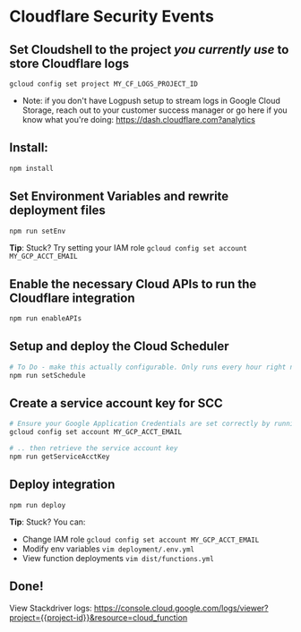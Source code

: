 # Cloudflare Security Events

## Set Cloudshell to the project *you currently use* to store Cloudflare logs
```
gcloud config set project MY_CF_LOGS_PROJECT_ID
```
* Note: if you don't have Logpush setup to stream logs in Google Cloud Storage, reach out to your customer success manager or go here if you know what you're doing: https://dash.cloudflare.com?analytics

## Install:
```bash
npm install
```

## Set Environment Variables and rewrite deployment files
```bash
npm run setEnv
```
**Tip**: Stuck? Try setting your IAM role `gcloud config set account MY_GCP_ACCT_EMAIL`

## Enable the necessary Cloud APIs to run the Cloudflare integration
```bash
npm run enableAPIs
```

## Setup and deploy the Cloud Scheduler
```bash
# To Do - make this actually configurable. Only runs every hour right now
npm run setSchedule

```

## Create a service account key for SCC
```bash
# Ensure your Google Application Credentials are set correctly by running:
gcloud config set account MY_GCP_ACCT_EMAIL

# .. then retrieve the service account key
npm run getServiceAcctKey
```

## Deploy integration
```
npm run deploy
```

**Tip**: Stuck? You can:
* Change IAM role `gcloud config set account MY_GCP_ACCT_EMAIL`
* Modify env variables `vim deployment/.env.yml`
* View function deployments `vim dist/functions.yml`

## Done!
<walkthrough-directive-name param-name="conclusion-trophy">
</walkthrough-directive-name>

View Stackdriver logs:
https://console.cloud.google.com/logs/viewer?project={{project-id}}&resource=cloud_function
